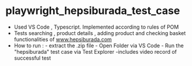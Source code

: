 # playwright_hepsiburada_test_case

* Used VS Code , Typescript. Implemented according to rules of POM
* Tests searching , product details , adding product and checking basket functionalities of www.hepsiburada.com  
* How to run :
      - extract the .zip file
      - Open Folder via VS Code
      - Run the "hepsiburada" test case via Test Explorer
      -includes video record of successful test 
